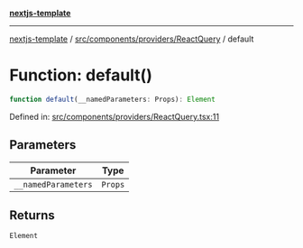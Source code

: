 [**nextjs-template**](../../../../../README.md)

---

[nextjs-template](../../../../../README.md) / [src/components/providers/ReactQuery](../README.md) / default

# Function: default()

```ts
function default(__namedParameters: Props): Element
```

Defined in: [src/components/providers/ReactQuery.tsx:11](https://github.com/Its-Satyajit/nextjs-template/blob/main/src/components/providers/ReactQuery.tsx#L11)

## Parameters

| Parameter           | Type    |
| ------------------- | ------- |
| `__namedParameters` | `Props` |

## Returns

`Element`
